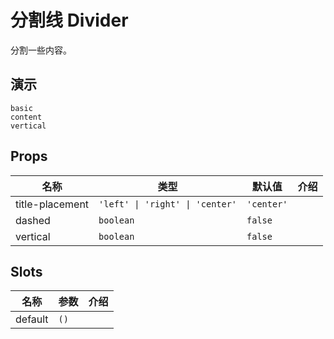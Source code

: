 # 分割线 Divider
分割一些内容。
## 演示
```demo
basic
content
vertical
```
## Props
|名称|类型|默认值|介绍|
|-|-|-|-|
|title-placement|`'left' \| 'right' \| 'center'`|`'center'`||
|dashed|`boolean`|`false`||
|vertical|`boolean`|`false`||

## Slots
|名称|参数|介绍|
|-|-|-|
|default|`()`||
